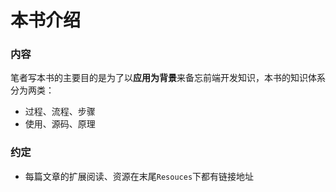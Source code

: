 # 本书介绍
### 内容
笔者写本书的主要目的是为了以**应用为背景**来备忘前端开发知识，本书的知识体系分为两类：

* 过程、流程、步骤
* 使用、源码、原理

### 约定
* 每篇文章的扩展阅读、资源在末尾`Resouces`下都有链接地址